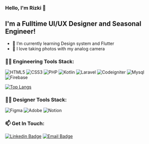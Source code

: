 ### Hello, I'm Rizki 🧑

## I'm a Fulltime UI/UX Designer and Seasonal Engineer!
- 🌻 I’m currently learning Design system and Flutter
- 🍂 I love taking photos with my analog camera

### 🧑‍💻 Engineering Tools Stack:
![HTML5](https://img.shields.io/badge/-HTML5-black?style=flat&logo=HTML5) ![CSS3](https://img.shields.io/badge/-CSS3-black?style=flat&logo=CSS3&logoColor=2962ff) ![PHP](https://img.shields.io/badge/-PHP-black?style=flat&logo=PHP) ![Kotlin](https://img.shields.io/badge/-Kotlin-black?style=flat&logo=Kotlin) ![Laravel](https://img.shields.io/badge/-laravel-black?style=flat&logo=laravel) ![Codeigniter](https://img.shields.io/badge/-Codeigniter-black?style=flat&logo=Codeigniter) ![Mysql](https://img.shields.io/badge/-MySql-black?style=flat&logo=mysql) ![Firebase](https://img.shields.io/badge/-Firebase-black?style=flat&logo=Firebase)

[![Top Langs](https://github-readme-stats.vercel.app/api/top-langs/?username=rizkiekowaluyo&layout=compact)](https://github.com/anuraghazra/github-readme-stats)

### 🧑‍🎨 Designer Tools Stack:
![Figma](https://img.shields.io/badge/-Figma-black?style=flat&logo=Figma) ![Adobe](https://img.shields.io/badge/-Adobe_Ilustrator-black?style=flat&logo=Adobe) ![Notion](https://img.shields.io/badge/-Notion-black?style=flat&logo=Notion)

### 📫 Get In Touch:
[![Linkedin Badge](https://img.shields.io/badge/-rizki_eko-blue?style=flat&logo=Linkedin&logoColor=white&link=https://www.linkedin.com/in/rizki-eko/)](https://www.linkedin.com/in/rizki-eko/) [![Email Badge](https://img.shields.io/badge/-mochrizkiekow@gmail.com-black?style=flat&logo=gmail&logoColor=white&link=mailto:mochrizkiekow@gmail.com)](mailto:mochrizkiekow@gmail.com)
